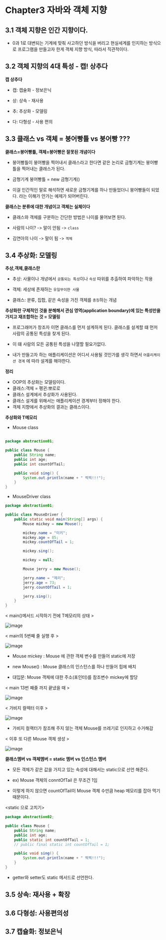 # Chapter3 자바와 객체 지향 

## 3.1 객체 지향은 인간 지향이다. 

- 0과 1로 대변되는 기계에 맞춰 사고하던 방식을 버리고 현실세계를 인지하는 방식으로 프로그램을 만들고자 한게 객체 지향 방식, 따라서 직관적이다. 

## 3.2 객체 지향의 4대 특성 - 캡! 상추다

**캡 상추다** 

- 캡: 캡슐화 - 정보은닉 

- 상: 상속 - 재사용 

- 추: 추상화 - 모델링

- 다: 다형성 - 사용 편의

## 3.3 클래스 vs 객체 = 붕어빵틀 vs 붕어빵 ???

**클래스=붕어빵틀, 객체=붕어빵은 잘못된 개념이다**

- 붕어빵틀이 붕어빵을 찍어내서 클래스라고 한다면 같은 논리로 금형기계는 붕어빵틀을 찍어내는 클래스가 된다. 

- 금형기계 붕어빵틀 = new 금형기계()

- 이걸 인간적인 말로 해석하면 새로운 금형기계를 하나 만들었더니 붕어빵들이 되었다. 라는 이해가 안가는 예제가 되어버린다.

**클래스는 분류에 대한 개념이고 객체는 실체이다** 

- 클래스와 객체를 구분하는 간단한 방법은 나이를 물어보면 된다. 

- 사람의 나이? -> 말이 안됨 -> ``class``

- 김연아의 나이 -> 말이 됨 -> ``객체``

## 3.4 추상화: 모델링

**추상,객체,클래스란**

- 추상: 사물이나 개녕에서 ``공통되는 특성``이나 ``속성`` 따위를 추출하여 파악하는 작용
 
- 객체: 세상에 존재하는 ``유일무이한 사물``

- 클래스: 분류, 집합, 같은 속성을 가진 객체를 ``총칭``하는 개념

**추상화란 구체적인 것을 분해해서 관심 영역(application boundary)에 있는 특성만을 가지고 재조합하는 것 = 모델링**

- 프로그래머가 창조자 이면 클래스를 먼저 설계하게 된다. 클래스를 설계할 떄 먼저 사람의 공통된 특성을 찾게 된다. 

- 이 떄 사람의 모든 공통된 특성을 나열할 필요가없다. 

- 내가 만들고자 하는 애플리케이션은 어디서 사용될 것인가를 생각 하면서 ``어플리케이션 경계`` 에 따라 설계를 해야한다. 

**정리** 

- OOP의 추상화는 모델링이다. 
- 클래스:객체 = 펭귄:뽀로로
- 클래스 설계에서 추상화가 사용된다. 
- 클래스 설게를 위해서는 애플리케이션 경계부터 정해야 한다. 
- 객체 지향에서 추상화의 결과는 클래스이다. 

**추상화와 T메모리**

- Mouse class 
```java
  
package abstraction01;

public class Mouse {
	public String name;
	public int age;
	public int countOfTail;

	public void sing() {
		System.out.println(name + " 찍찍!!!");
	}
}
```
- MouseDriver class 
```java
package abstraction01;

public class MouseDriver {
	public static void main(String[] args) {
		Mouse mickey = new Mouse();

		mickey.name = "미키";
		mickey.age = 85;
		mickey.countOfTail = 1;

		mickey.sing();

		mickey = null;

		Mouse jerry = new Mouse();

		jerry.name = "제리";
		jerry.age = 73;
		jerry.countOfTail = 1;

		jerry.sing();
	}
}
```

< main()메서드 시작하기 전에 T메모리의 상태 > 

![image](https://user-images.githubusercontent.com/60209292/115692926-63d31100-a39a-11eb-8027-b0a50a02f2f3.png)

< main의 5번째 줄 실행 후 >

![image](https://user-images.githubusercontent.com/60209292/115693112-941aaf80-a39a-11eb-88ca-d4d81f77e4c2.png)

- Mouse mickey : Mouse 에 관한 객체 변수를 만들어 static에 저장

- new Mouse() : Mouse 클래스의 인스턴스를 하나 만들어 힙에 배치

- 대입문: Mouse 객체에 대한 주소(포인터)를 참조변수 mickey에 할당

< main 13번 째줄 까지 끝냈을 때 >

![image](https://user-images.githubusercontent.com/60209292/115693993-697d2680-a39b-11eb-8fbc-6d07ddd573e5.png)

< 가비지 컬렉터 이후 >

![image](https://user-images.githubusercontent.com/60209292/115694163-92052080-a39b-11eb-89d0-73769477a618.png)

- 가비지 컬랙터가 참조해 주지 않는 객체 Mouse를 쓰레기로 인지하고 수거해감

< 이후 또 다른 Mouse 객체 생성 >

![image](https://user-images.githubusercontent.com/60209292/115694520-e90af580-a39b-11eb-9263-b7e0c5a6e10b.png)

**클래스멤버 vs 객체멤버 = static 멤버 vs 인스턴스 멤버** 

- 모든 객체가 같은 값을 가지고 있는 속성에 대해서는 static으로 선언 해준다. 

- ex) Mouse 객체의 conntOfTail 은 무조건 1임

- 이렇게 하지 않으면 countOfTail이 Mouse 객체 수만큼 heap 메모리를 잡아 먹기 때문이다. 

<static 으로 고치기>

```java 
package abstraction02;

public class Mouse {
	public String name;
	public int age;
	public static int countOfTail = 1;
	// public final static int countOfTail = 1;

	public void sing() {
		System.out.println(name + " 찍찍!!!");
	}
}
```

- getter와 setter도 static 메서드로 선언한다.




## 3.5 상속: 재사용 + 확장 
## 3.6 다형성: 사용편의성 
## 3.7 캡슐화: 정보은닉
